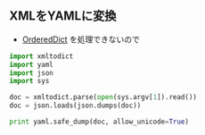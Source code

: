 ## XMLをYAMLに変換
- [OrderedDict](http://docs.python.jp/2/library/collections.html#ordereddict) を処理できないので

~~~py
import xmltodict                                                                    
import yaml                                                                         
import json                                                                         
import sys                                                                          

doc = xmltodict.parse(open(sys.argv[1]).read())                                     
doc = json.loads(json.dumps(doc))                                                   

print yaml.safe_dump(doc, allow_unicode=True)  
~~~
